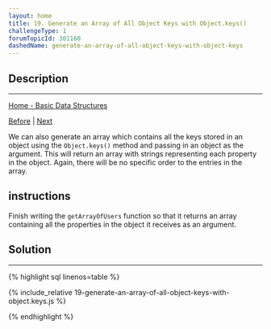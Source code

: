 ```yaml
---
layout: home
title: 19. Generate an Array of All Object Keys with Object.keys()
challengeType: 1
forumTopicId: 301160
dashedName: generate-an-array-of-all-object-keys-with-object-keys
---
```


<div class="row">
<div class="columnStmt" markdown="1">

## Description
------

[Home - Basic Data Structures](../basic-data-structures/README.md)

[Before](./18-iterate-through-the-keys-of-an-object-with-a-for...in-statement.md)  | [Next](./20-modify-an-array-stored-in-an-object.md)

We can also generate an array which contains all the keys stored in an object using the `Object.keys()` method and passing in an object as the argument. This will return an array with strings representing each property in the object. Again, there will be no specific order to the entries in the array.

##  instructions 

Finish writing the `getArrayOfUsers` function so that it returns an array containing all the properties in the object it receives as an argument.

</div>
<div class="columnSol" markdown="1">

## Solution
------

{% highlight sql linenos=table %}

{% include_relative 19-generate-an-array-of-all-object-keys-with-object.keys.js %}

{% endhighlight %}

</div>
</div>

